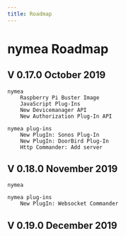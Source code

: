 ```yaml
---
title: Roadmap
---
```



# nymea Roadmap

## V 0.17.0  October 2019

```text
nymea 
    Raspberry Pi Buster Image
    JavaScript Plug-Ins
    New Devicemanager API
    New Authorization Plug-In API
 
nymea plug-ins
    New PlugIn: Sonos Plug-In
    New PlugIn: DoorBird Plug-In
    Http Commander: Add server
```    

## V 0.18.0 November 2019
```text
nymea 
 
nymea plug-ins
    New PlugIn: Websocket Commander

```
## V 0.19.0 December 2019
